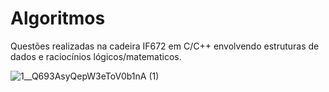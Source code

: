 # Algoritmos
          
Questões realizadas na cadeira IF672 em C/C++ envolvendo estruturas de dados e raciocínios lógicos/matematicos.

![1__Q693AsyQepW3eToV0b1nA (1)](https://github.com/agaf2/Algoritmos/assets/119670807/bb7156ca-091f-4192-bd0a-36ae5fabe49a)
